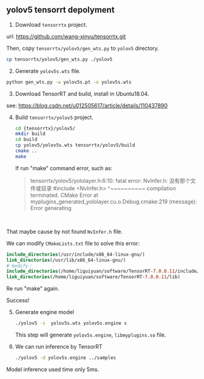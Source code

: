 ## yolov5 tensorrt depolyment



1. Download `tensorrtx` project.

url: https://github.com/wang-xinyu/tensorrtx.git

Then, copy `tensorrtx/yolov5/gen_wts.py` to `yolov5` directory.

```bash
cp tensorrtx/yolov5/gen_wts.py ./yolov5
```



2. Generate `yolov5s.wts` file.

```bash
python gen_wts.py -w yolov5s.pt -o yolov5s.wts
```



3. Download TensorRT and build, install in Ubuntu18.04.

see: https://blog.csdn.net/u012505617/article/details/110437890



4. Build `tensorrtx/yolov5` project.

   ```bash
   cd {tensorrtx}/yolov5/
   mkdir build
   cd build
   cp yolov5/yolov5s.wts tensorrtx/yolov5/build
   cmake ..
   make
   ```

   If run "make" command error, such as:

   > tensorrtx/yolov5/yololayer.h:6:10: fatal error: NvInfer.h: 没有那个文件或目录
   >  #include <NvInfer.h>
   >           ^~~~~~~~~~~
   > compilation terminated.
   > CMake Error at myplugins_generated_yololayer.cu.o.Debug.cmake:219 (message):
   >   Error generating

​		

That maybe cause by not found  `NvInfer.h` file.

We can modify `CMakeLists.txt` file to solve this error:

```cmake
include_directories(/usr/include/x86_64-linux-gnu/)
link_directories(/usr/lib/x86_64-linux-gnu/)
# modify：
include_directories(/home/liguiyuan/software/TensorRT-7.0.0.11/include/)
link_directories(/home/liguiyuan/software/TensorRT-7.0.0.11/lib)
```

Re run "make" again.

Success!



5. Generate engine model

   ```bash
   ./yolov5 -s  yolov5s.wts yolov5s.engine s
   ```

   This step will generate `yolov5s.engine`, `libmyplugins.so` file.

   

6. We can run inference by TensorRT 

   ```bash
   ./yolov5 -d yolov5s.engine ../samples
   ```

   

Model inference used time only 5ms.




